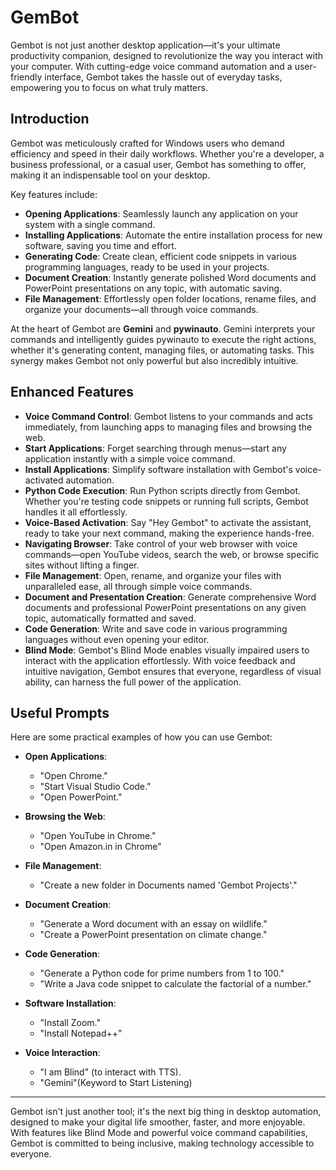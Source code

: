 # GemBot

Gembot is not just another desktop application—it's your ultimate productivity companion, designed to revolutionize the way you interact with your computer. With cutting-edge voice command automation and a user-friendly interface, Gembot takes the hassle out of everyday tasks, empowering you to focus on what truly matters.

## Introduction

Gembot was meticulously crafted for Windows users who demand efficiency and speed in their daily workflows. Whether you're a developer, a business professional, or a casual user, Gembot has something to offer, making it an indispensable tool on your desktop.

Key features include:

- **Opening Applications**: Seamlessly launch any application on your system with a single command.
- **Installing Applications**: Automate the entire installation process for new software, saving you time and effort.
- **Generating Code**: Create clean, efficient code snippets in various programming languages, ready to be used in your projects.
- **Document Creation**: Instantly generate polished Word documents and PowerPoint presentations on any topic, with automatic saving.
- **File Management**: Effortlessly open folder locations, rename files, and organize your documents—all through voice commands.

At the heart of Gembot are **Gemini** and **pywinauto**. Gemini interprets your commands and intelligently guides pywinauto to execute the right actions, whether it's generating content, managing files, or automating tasks. This synergy makes Gembot not only powerful but also incredibly intuitive.

## Enhanced Features

- **Voice Command Control**: Gembot listens to your commands and acts immediately, from launching apps to managing files and browsing the web.
- **Start Applications**: Forget searching through menus—start any application instantly with a simple voice command.
- **Install Applications**: Simplify software installation with Gembot's voice-activated automation.
- **Python Code Execution**: Run Python scripts directly from Gembot. Whether you're testing code snippets or running full scripts, Gembot handles it all effortlessly.
- **Voice-Based Activation**: Say "Hey Gembot" to activate the assistant, ready to take your next command, making the experience hands-free.
- **Navigating Browser**: Take control of your web browser with voice commands—open YouTube videos, search the web, or browse specific sites without lifting a finger.
- **File Management**: Open, rename, and organize your files with unparalleled ease, all through simple voice commands.
- **Document and Presentation Creation**: Generate comprehensive Word documents and professional PowerPoint presentations on any given topic, automatically formatted and saved.
- **Code Generation**: Write and save code in various programming languages without even opening your editor.
- **Blind Mode**: Gembot's Blind Mode enables visually impaired users to interact with the application effortlessly. With voice feedback and intuitive navigation, Gembot ensures that everyone, regardless of visual ability, can harness the full power of the application.

## Useful Prompts

Here are some practical examples of how you can use Gembot:

- **Open Applications**: 
  - "Open Chrome."
  - "Start Visual Studio Code."
  - "Open PowerPoint."

- **Browsing the Web**: 
  - "Open YouTube in Chrome."
  - "Open Amazon.in in Chrome"

- **File Management**: 
  - "Create a new folder in Documents named 'Gembot Projects'."

- **Document Creation**:
  - "Generate a Word document with an essay on wildlife."
  - "Create a PowerPoint presentation on climate change."

- **Code Generation**:
  - "Generate a Python code for prime numbers from 1 to 100."
  - "Write a Java code snippet to calculate the factorial of a number."

- **Software Installation**:
  - "Install Zoom."
  - "Install Notepad++"

- **Voice Interaction**:
  - "I am Blind" (to interact with TTS).
  - "Gemini"(Keyword to Start Listening)

---

Gembot isn't just another tool; it's the next big thing in desktop automation, designed to make your digital life smoother, faster, and more enjoyable. With features like Blind Mode and powerful voice command capabilities, Gembot is committed to being inclusive, making technology accessible to everyone.

